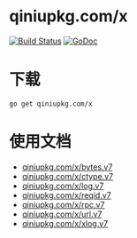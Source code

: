 qiniupkg.com/x
===============

[![Build Status](https://travis-ci.org/qiniu/x.svg?branch=develop)](https://travis-ci.org/qiniu/x) [![GoDoc](https://godoc.org/qiniupkg.com/x?status.svg)](https://godoc.org/qiniupkg.com/x)

# 下载

```
go get qiniupkg.com/x
```

# 使用文档

* [qiniupkg.com/x/bytes.v7](http://godoc.org/qiniupkg.com/x/bytes.v7)
* [qiniupkg.com/x/ctype.v7](http://godoc.org/qiniupkg.com/x/ctype.v7)
* [qiniupkg.com/x/log.v7](http://godoc.org/qiniupkg.com/x/log.v7)
* [qiniupkg.com/x/reqid.v7](http://godoc.org/qiniupkg.com/x/reqid.v7)
* [qiniupkg.com/x/rpc.v7](http://godoc.org/qiniupkg.com/x/rpc.v7)
* [qiniupkg.com/x/url.v7](http://godoc.org/qiniupkg.com/x/url.v7)
* [qiniupkg.com/x/xlog.v7](http://godoc.org/qiniupkg.com/x/xlog.v7)
